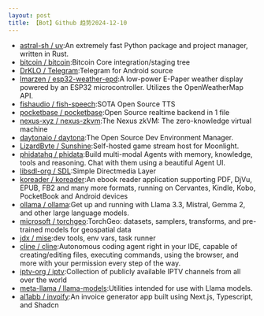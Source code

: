 ```yaml
---
layout: post
title: 【Bot】Github 趋势2024-12-10
---
```


* [astral-sh / uv](https://github.com/astral-sh/uv):An extremely fast Python package and project manager, written in Rust.
* [bitcoin / bitcoin](https://github.com/bitcoin/bitcoin):Bitcoin Core integration/staging tree
* [DrKLO / Telegram](https://github.com/DrKLO/Telegram):Telegram for Android source
* [lmarzen / esp32-weather-epd](https://github.com/lmarzen/esp32-weather-epd):A low-power E-Paper weather display powered by an ESP32 microcontroller. Utilizes the OpenWeatherMap API.
* [fishaudio / fish-speech](https://github.com/fishaudio/fish-speech):SOTA Open Source TTS
* [pocketbase / pocketbase](https://github.com/pocketbase/pocketbase):Open Source realtime backend in 1 file
* [nexus-xyz / nexus-zkvm](https://github.com/nexus-xyz/nexus-zkvm):The Nexus zkVM: The zero-knowledge virtual machine
* [daytonaio / daytona](https://github.com/daytonaio/daytona):The Open Source Dev Environment Manager.
* [LizardByte / Sunshine](https://github.com/LizardByte/Sunshine):Self-hosted game stream host for Moonlight.
* [phidatahq / phidata](https://github.com/phidatahq/phidata):Build multi-modal Agents with memory, knowledge, tools and reasoning. Chat with them using a beautiful Agent UI.
* [libsdl-org / SDL](https://github.com/libsdl-org/SDL):Simple Directmedia Layer
* [koreader / koreader](https://github.com/koreader/koreader):An ebook reader application supporting PDF, DjVu, EPUB, FB2 and many more formats, running on Cervantes, Kindle, Kobo, PocketBook and Android devices
* [ollama / ollama](https://github.com/ollama/ollama):Get up and running with Llama 3.3, Mistral, Gemma 2, and other large language models.
* [microsoft / torchgeo](https://github.com/microsoft/torchgeo):TorchGeo: datasets, samplers, transforms, and pre-trained models for geospatial data
* [jdx / mise](https://github.com/jdx/mise):dev tools, env vars, task runner
* [cline / cline](https://github.com/cline/cline):Autonomous coding agent right in your IDE, capable of creating/editing files, executing commands, using the browser, and more with your permission every step of the way.
* [iptv-org / iptv](https://github.com/iptv-org/iptv):Collection of publicly available IPTV channels from all over the world
* [meta-llama / llama-models](https://github.com/meta-llama/llama-models):Utilities intended for use with Llama models.
* [al1abb / invoify](https://github.com/al1abb/invoify):An invoice generator app built using Next.js, Typescript, and Shadcn
